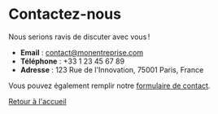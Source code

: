 # Contactez-nous

Nous serions ravis de discuter avec vous !

- **Email** : contact@monentreprise.com
- **Téléphone** : +33 1 23 45 67 89
- **Adresse** : 123 Rue de l'Innovation, 75001 Paris, France

Vous pouvez également remplir notre [formulaire de contact](https://example.com/contact).

[Retour à l'accueil](index.md)
